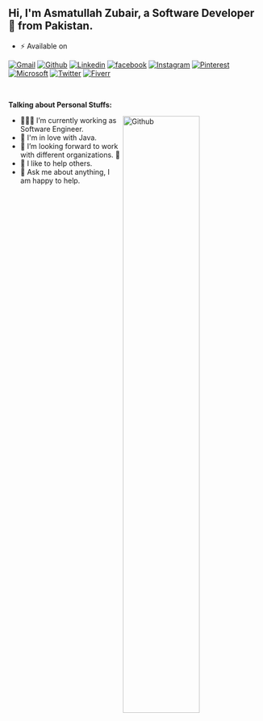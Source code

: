 <!-- Your title -->
## Hi, I'm Asmatullah Zubair, a Software Developer 🚀 from Pakistan.

<!-- Your badges
You can use the website to generate badges: https://shields.io/
-->
- ⚡️ Available on

[![Gmail](https://img.shields.io/badge/-Gmail-red?style=flat&logo=gmail&logoColor=white)](mailto:AsmatullahZubair@gmail.com)
[![Github](https://img.shields.io/badge/-Github-000?style=flat&logo=github&logoColor=white)](https://www.github.com/AsmatullahZubair)
[![Linkedin](https://img.shields.io/badge/-LinkedIn-blue?style=flat&logo=Linkedin&logoColor=white)](https://www.linkedin.com/in/AsmatullahZubair)
[![facebook](https://img.shields.io/badge/-Facebook-blue?style=flat&logo=Facebook&logoColor=white)](https://www.facebook.com/AsmatullahZubair)
[![Instagram](https://img.shields.io/badge/-Instagram-c13584?style=flat&labelColor=c13584&logo=instagram&logoColor=white)](https://www.instagram.com/AsmatullahZubair)
[![Pinterest](https://img.shields.io/badge/-Pinterest-red?style=flat&logo=pinterest&logoColor=white)](https://www.pinterest.com/AsmatullahZubair)
[![Microsoft](https://img.shields.io/badge/-Microsoft-blue?style=flat&logo=microsoft&logoColor=white)](mailto:AsmatullahZubair@outlook.com)
[![Twitter](https://img.shields.io/badge/-Twitter-blue?style=flat&logo=Twitter&logoColor=white)](https://www.twitter.com/AsmatBinZubair)
[![Fiverr](https://img.shields.io/badge/-Fiverr-brightgreen?style=flat&logo=fiverr&logoColor=white)](https://www.fiverr.com/AsmateSoomro)

&nbsp;

<!-- Talking about you -->
**Talking about Personal Stuffs:**

<!-- Any image aligned to the right. Beware the width -->
<img width="55%" align="right" alt="Github" src="https://raw.githubusercontent.com/onimur/.github/master/.resources/git-header.svg" />

- 👨🏽‍💻 I’m currently working as Software Engineer.
- 🌱 I'm in love with Java.
- 👯 I’m looking forward to work with different organizations. 🤝
- 🤔 I like to help others.
- 💬 Ask me about anything, I am happy to help.
